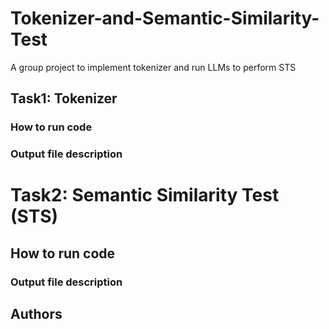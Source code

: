 # Tokenizer-and-Semantic-Similarity-Test
A group project to implement tokenizer and run LLMs to perform STS

## Task1: Tokenizer

### How to run code

### Output file description

# Task2: Semantic Similarity Test (STS) 

## How to run code

### Output file description


## Authors



